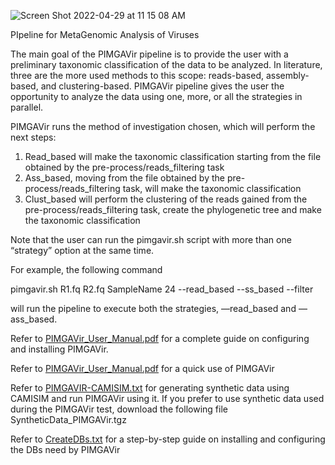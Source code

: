 ![Screen Shot 2022-04-29 at 11 15 08 AM](https://user-images.githubusercontent.com/65239532/165880242-41eaeff5-dca7-4387-91b6-19e4b2dfdfa5.png)


PIpeline for MetaGenomic Analysis of Viruses

The main goal of the PIMGAVir pipeline is to provide the user with a preliminary taxonomic classification of the data to be analyzed. In literature, three are the more used methods to this scope: reads-based, assembly-based, and clustering-based. PIMGAVir pipeline gives the user the opportunity to analyze the data using one, more, or all the strategies in parallel.

PIMGAVir runs the method of investigation chosen, which will perform the next steps:
1. Read_based will make the taxonomic classification starting from the file obtained by the pre-process/reads_filtering task
2. Ass_based, moving from the file obtained by the pre-process/reads_filtering task, will make the taxonomic classification
3. Clust_based will perform the clustering of the reads gained from the pre-process/reads_filtering task, create the phylogenetic tree and make the taxonomic classification

Note that the user can run the pimgavir.sh script with more than one “strategy” option at the same time. 

For example, the following command
 
  pimgavir.sh R1.fq R2.fq SampleName 24 --read_based --ss_based --filter

will run the pipeline to execute both the strategies, —read_based and —ass_based. 

Refer to [PIMGAVir_User_Manual.pdf](https://github.com/emiliomastriani/PIMGAVir/files/8736813/PIMGAVir_User_Manual.pdf) for a complete guide on configuring and installing PIMGAVir.

Refer to [PIMGAVir_User_Manual.pdf](https://github.com/emiliomastriani/PIMGAVir/files/8588601/PIMGAVir_User_Manual.pdf) for a quick use of PIMGAVir

Refer to [PIMGAVIR-CAMISIM.txt](https://github.com/emiliomastriani/PIMGAVir/files/8736295/PIMGAVIR-CAMISIM.txt) for generating synthetic data using CAMISIM and run PIMGAVir using it. If you prefer to use synthetic data used during the PIMGAVir test, download the following file SyntheticData_PIMGAVir.tgz

Refer to [CreateDBs.txt](https://github.com/emiliomastriani/PIMGAVir/files/8736791/CreateDBs.txt) for a step-by-step guide on installing and configuring the DBs need by PIMGAVir

